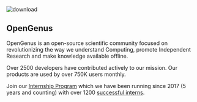 ![download](https://user-images.githubusercontent.com/10634210/192092363-06ce91ae-8f00-4b70-96a3-5d8349b3346b.png)

## OpenGenus

OpenGenus is an open-source scientific community focused on revolutionizing the way we understand Computing, promote Independent Research and make knowledge available offline.

Over 2500 developers have contributed actively to our mission. Our products are used by over 750K users monthly.

Join our [Internship Program](http://internship.opengenus.org/) which we have been running since 2017 (5 years and counting) with over 1200 [successful interns](https://iq.opengenus.org/opengenus-interns-now/).
